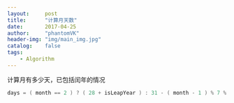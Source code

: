 ```yaml
---
layout:     post
title:      "计算月天数"
date:       2017-04-25
author:     "phantomVK"
header-img: "img/main_img.jpg"
catalog:    false
tags:
    - Algorithm
---
```


计算月有多少天，已包括闰年的情况

```java
days = ( month == 2 ) ? ( 28 + isLeapYear ) : 31 - ( month - 1 ) % 7 % 2;
```


